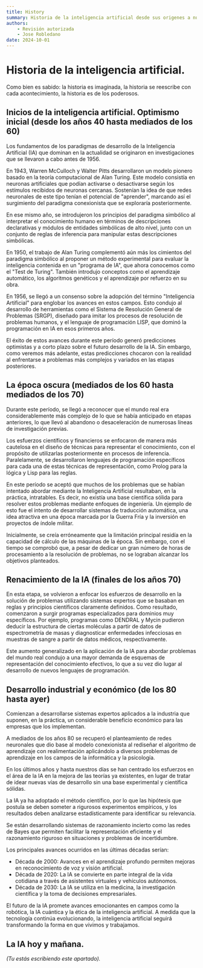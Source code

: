 ```yaml
--- 
title: History
summary: Historia de la inteligencia artificial desde sus origenes a nuestros días.
authors:
    - Revisión autorizada
    - Jose Robledano
date: 2024-10-01
---
```

# Historia de la inteligencia artificial.
Como bien es sabido: la historia es imaginada, la historia se reescribe con cada acontecimiento, la historia es de los poderosos.

## Inicios de la inteligencia artificial. Optimismo inicial (desde los años 40 hasta mediados de los 60)
Los fundamentos de los paradigmas de desarrollo de la Inteligencia Artificial (IA) que dominan en la actualidad se originaron en investigaciones que se llevaron a cabo antes de 1956.

En 1943, Warren McCulloch y Walter Pitts desarrollaron un modelo pionero basado en la teoría computacional de Alan Turing. Este modelo consistía en neuronas artificiales que podían activarse o desactivarse según los estímulos recibidos de neuronas cercanas. Sostenían la idea de que redes neuronales de este tipo tenían el potencial de "aprender", marcando así el surgimiento del paradigma conexionista que se exploraría posteriormente.

En ese mismo año, se introdujeron los principios del paradigma simbólico al interpretar el conocimiento humano en términos de descripciones declarativas y módulos de entidades simbólicas de alto nivel, junto con un conjunto de reglas de inferencia para manipular estas descripciones simbólicas.

En 1950, el trabajo de Alan Turing complementó aún más los cimientos del paradigma simbólico al proponer un método experimental para evaluar la inteligencia contenida en un "programa de IA", que ahora conocemos como el "Test de Turing". También introdujo conceptos como el aprendizaje automático, los algoritmos genéticos y el aprendizaje por refuerzo en su obra.

En 1956, se llegó a un consenso sobre la adopción del término "Inteligencia Artificial" para englobar los avances en estos campos. Esto condujo al desarrollo de herramientas como el Sistema de Resolución General de Problemas (SRGP), diseñado para imitar los procesos de resolución de problemas humanos, y el lenguaje de programación LISP, que dominó la programación en IA en esos primeros años.

El éxito de estos avances durante este período generó predicciones optimistas y a corto plazo sobre el futuro desarrollo de la IA. Sin embargo, como veremos más adelante, estas predicciones chocaron con la realidad al enfrentarse a problemas más complejos y variados en las etapas posteriores.

## La época oscura (mediados de los 60 hasta mediados de los 70)

Durante este período, se llegó a reconocer que el mundo real era considerablemente más complejo de lo que se había anticipado en etapas anteriores, lo que llevó al abandono o desaceleración de numerosas líneas de investigación previas.

Los esfuerzos científicos y financieros se enfocaron de manera más cautelosa en el diseño de técnicas para representar el conocimiento, con el propósito de utilizarlas posteriormente en procesos de inferencia. Paralelamente, se desarrollaron lenguajes de programación específicos para cada una de estas técnicas de representación, como Prolog para la lógica y Lisp para las reglas.

En este período se aceptó que muchos de los problemas que se habían intentado abordar mediante la Inteligencia Artificial resultaban, en la práctica, intratables. Es decir, no existía una base científica sólida para resolver estos problemas mediante enfoques de ingeniería. Un ejemplo de esto fue el intento de desarrollar sistemas de traducción automática, una idea atractiva en una época marcada por la Guerra Fría y la inversión en proyectos de índole militar.

Inicialmente, se creía erróneamente que la limitación principal residía en la capacidad de cálculo de las máquinas de la época. Sin embargo, con el tiempo se comprobó que, a pesar de dedicar un gran número de horas de procesamiento a la resolución de problemas, no se lograban alcanzar los objetivos planteados.

## Renacimiento de la IA (finales de los años 70)

En esta etapa, se volvieron a enfocar los esfuerzos de desarrollo en la solución de problemas utilizando sistemas expertos que se basaban en reglas y principios científicos claramente definidos. Como resultado, comenzaron a surgir programas especializados para dominios muy específicos. Por ejemplo, programas como DENDRAL y Mycin pudieron deducir la estructura de ciertas moléculas a partir de datos de espectrometría de masas y diagnosticar enfermedades infecciosas en muestras de sangre a partir de datos médicos, respectivamente.

Este aumento generalizado en la aplicación de la IA para abordar problemas del mundo real condujo a una mayor demanda de esquemas de representación del conocimiento efectivos, lo que a su vez dio lugar al desarrollo de nuevos lenguajes de programación.

## Desarrollo industrial y económico (de los 80 hasta ayer)

Comienzan a desarrollarse sistemas expertos aplicados a la industria que suponen, en la práctica, un considerable beneficio económico para las empresas que los implementan.

A mediados de los años 80 se recuperó el planteamiento de redes neuronales que dio base al modelo conexionista al rediseñar el algoritmo de aprendizaje con realimentación aplicándolo a diversos problemas de aprendizaje en los campos de la informática y la psicología. 

En los últimos años y hasta nuestros días se han centrado los esfuerzos en el área de la IA en la mejora de las teorías ya existentes, en lugar de tratar de idear nuevas vías de desarrollo sin una base experimental y científica sólidas. 

La IA ya ha adoptado el método científico, por lo que las hipótesis que postula se deben someter a rigurosos experimentos empíricos, y los resultados deben analizarse estadísticamente para identificar su relevancia. 

Se están desarrollando sistemas de razonamiento incierto como las redes de Bayes que permiten facilitar la representación eficiente y el razonamiento riguroso en situaciones y problemas de incertidumbre. 

Los principales avances ocurridos en las últimas décadas serían:

* Década de 2000: Avances en el aprendizaje profundo permiten mejoras en reconocimiento de voz y visión artificial.
* Década de 2020: La IA se convierte en parte integral de la vida cotidiana a través de asistentes virtuales y vehículos autónomos.
* Década de 2030: La IA se utiliza en la medicina, la investigación científica y la toma de decisiones empresariales.

El futuro de la IA promete avances emocionantes en campos como la robótica, la IA cuántica y la ética de la inteligencia artificial. A medida que la tecnología continúa evolucionando, la inteligencia artificial seguirá transformando la forma en que vivimos y trabajamos.

## La IA hoy y mañana.
*(Tu estás escribiendo este apartado).*